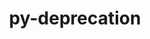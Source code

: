 ---
title: "py-deprecation"
layout: cache
categories: [package, develop]
meta: {"compilers": ["gcc@=11.1.0", "gcc@=11.4.0", "oneapi@=2024.2.1"], "num_specs": 30, "num_specs_by_stack": {"data-vis-sdk": 5, "e4s": 5, "e4s-neoverse-v2": 5, "e4s-oneapi": 15, "root": 30}, "oss": ["ubuntu20.04", "ubuntu22.04"], "platforms": ["linux"], "stacks": ["data-vis-sdk", "e4s", "e4s-neoverse-v2", "e4s-oneapi", "root"], "targets": ["neoverse_v2", "x86_64_v3"], "versions": ["2.1.0"]}
spec_details: [{"compiler": "oneapi@=2024.2.1", "hash": "3zqoqyd42dcefnc46vndv2rcxki5n6wh", "os": "ubuntu22.04", "platform": "linux", "size": "-", "stacks": ["e4s-oneapi", "root"], "target": "x86_64_v3", "variants": ["build_system=python_pip"], "versions": ["2.1.0"]}, {"compiler": "oneapi@=2024.2.1", "hash": "4comkrpc4t7nj5rclovcjzsfkhakopxn", "os": "ubuntu22.04", "platform": "linux", "size": "-", "stacks": ["e4s-oneapi", "root"], "target": "x86_64_v3", "variants": ["build_system=python_pip"], "versions": ["2.1.0"]}, {"compiler": "oneapi@=2024.2.1", "hash": "4hkxuflrp3yyvyymubttyfg72hzukgi5", "os": "ubuntu22.04", "platform": "linux", "size": "-", "stacks": ["e4s-oneapi", "root"], "target": "x86_64_v3", "variants": ["build_system=python_pip"], "versions": ["2.1.0"]}, {"compiler": "gcc@=11.4.0", "hash": "7kc2lvsjvacqtmsntrozsupwis43brzs", "os": "ubuntu22.04", "platform": "linux", "size": "-", "stacks": ["e4s", "root"], "target": "x86_64_v3", "variants": ["build_system=python_pip"], "versions": ["2.1.0"]}, {"compiler": "oneapi@=2024.2.1", "hash": "7rmtp7s62theuimppxpz37qphl7oza3e", "os": "ubuntu22.04", "platform": "linux", "size": "-", "stacks": ["e4s-oneapi", "root"], "target": "x86_64_v3", "variants": ["build_system=python_pip"], "versions": ["2.1.0"]}, {"compiler": "gcc@=11.4.0", "hash": "7ulgzq2ff5s5m7jzxsneuqsxljdeew74", "os": "ubuntu22.04", "platform": "linux", "size": "-", "stacks": ["e4s", "root"], "target": "x86_64_v3", "variants": ["build_system=python_pip"], "versions": ["2.1.0"]}, {"compiler": "oneapi@=2024.2.1", "hash": "cqvw7dxmw26okfl4wsc535d7kjlnvxw4", "os": "ubuntu22.04", "platform": "linux", "size": "-", "stacks": ["e4s-oneapi", "root"], "target": "x86_64_v3", "variants": ["build_system=python_pip"], "versions": ["2.1.0"]}, {"compiler": "gcc@=11.4.0", "hash": "cymrmqauenw2ioacfeum5er34yininmm", "os": "ubuntu22.04", "platform": "linux", "size": "-", "stacks": ["e4s-neoverse-v2", "root"], "target": "neoverse_v2", "variants": ["build_system=python_pip"], "versions": ["2.1.0"]}, {"compiler": "gcc@=11.1.0", "hash": "eolldf2oa35ttgdms2gwet6cvgkbrkpr", "os": "ubuntu20.04", "platform": "linux", "size": "-", "stacks": ["data-vis-sdk", "root"], "target": "x86_64_v3", "variants": ["build_system=python_pip"], "versions": ["2.1.0"]}, {"compiler": "gcc@=11.4.0", "hash": "fs3uogl2s5vgtx4e3gjqtp37msoz5q6j", "os": "ubuntu22.04", "platform": "linux", "size": "-", "stacks": ["e4s", "root"], "target": "x86_64_v3", "variants": ["build_system=python_pip"], "versions": ["2.1.0"]}, {"compiler": "gcc@=11.4.0", "hash": "g6lkgqd4tpfrzwrpwfvt3ocouqjwooew", "os": "ubuntu22.04", "platform": "linux", "size": "-", "stacks": ["e4s-neoverse-v2", "root"], "target": "neoverse_v2", "variants": ["build_system=python_pip"], "versions": ["2.1.0"]}, {"compiler": "oneapi@=2024.2.1", "hash": "grxkv7x5k6a4cgn5mmjghyumvv3mesvb", "os": "ubuntu22.04", "platform": "linux", "size": "-", "stacks": ["e4s-oneapi", "root"], "target": "x86_64_v3", "variants": ["build_system=python_pip"], "versions": ["2.1.0"]}, {"compiler": "oneapi@=2024.2.1", "hash": "hy7bxbxku5rmo64rdixzg3fj5qu4eei5", "os": "ubuntu22.04", "platform": "linux", "size": "-", "stacks": ["e4s-oneapi", "root"], "target": "x86_64_v3", "variants": ["build_system=python_pip"], "versions": ["2.1.0"]}, {"compiler": "oneapi@=2024.2.1", "hash": "iijz2kponaziv4xv26alv3p4o2l34pyp", "os": "ubuntu22.04", "platform": "linux", "size": "-", "stacks": ["e4s-oneapi", "root"], "target": "x86_64_v3", "variants": ["build_system=python_pip"], "versions": ["2.1.0"]}, {"compiler": "gcc@=11.1.0", "hash": "jl6wejkktcq3jcv6qnsqpasamksfpes4", "os": "ubuntu20.04", "platform": "linux", "size": "-", "stacks": ["data-vis-sdk", "root"], "target": "x86_64_v3", "variants": ["build_system=python_pip"], "versions": ["2.1.0"]}, {"compiler": "gcc@=11.4.0", "hash": "jobmik33aqkwzqoxzcihgre332nfcmso", "os": "ubuntu22.04", "platform": "linux", "size": "-", "stacks": ["e4s", "root"], "target": "x86_64_v3", "variants": ["build_system=python_pip"], "versions": ["2.1.0"]}, {"compiler": "oneapi@=2024.2.1", "hash": "kfwjrou5z2zfz7kf5vme4pfwrews2mtv", "os": "ubuntu22.04", "platform": "linux", "size": "-", "stacks": ["e4s-oneapi", "root"], "target": "x86_64_v3", "variants": ["build_system=python_pip"], "versions": ["2.1.0"]}, {"compiler": "gcc@=11.4.0", "hash": "khcaouo64hahocvpa7f5yzaqvpdxkpwi", "os": "ubuntu22.04", "platform": "linux", "size": "-", "stacks": ["e4s", "root"], "target": "x86_64_v3", "variants": ["build_system=python_pip"], "versions": ["2.1.0"]}, {"compiler": "oneapi@=2024.2.1", "hash": "llskazfly3vtaf5gwsgl3pccsg4b2giv", "os": "ubuntu22.04", "platform": "linux", "size": "-", "stacks": ["e4s-oneapi", "root"], "target": "x86_64_v3", "variants": ["build_system=python_pip"], "versions": ["2.1.0"]}, {"compiler": "oneapi@=2024.2.1", "hash": "mirnzd2zocfurzvhrfsu76v6ghqookri", "os": "ubuntu22.04", "platform": "linux", "size": "-", "stacks": ["e4s-oneapi", "root"], "target": "x86_64_v3", "variants": ["build_system=python_pip"], "versions": ["2.1.0"]}, {"compiler": "gcc@=11.1.0", "hash": "nnnrecxbih25wf5hj3qgn6grr2dtimsi", "os": "ubuntu20.04", "platform": "linux", "size": "-", "stacks": ["data-vis-sdk", "root"], "target": "x86_64_v3", "variants": ["build_system=python_pip"], "versions": ["2.1.0"]}, {"compiler": "gcc@=11.4.0", "hash": "qpso3xi6lnmkg2yhuhnbqllprqsyvml2", "os": "ubuntu22.04", "platform": "linux", "size": "-", "stacks": ["e4s-neoverse-v2", "root"], "target": "neoverse_v2", "variants": ["build_system=python_pip"], "versions": ["2.1.0"]}, {"compiler": "gcc@=11.4.0", "hash": "rs6mazwcu2j6ov3umknuhogjkro2rf5p", "os": "ubuntu22.04", "platform": "linux", "size": "-", "stacks": ["e4s-neoverse-v2", "root"], "target": "neoverse_v2", "variants": ["build_system=python_pip"], "versions": ["2.1.0"]}, {"compiler": "gcc@=11.4.0", "hash": "uajyl2fepbmwzj6vkfqqcjuj65gli5yu", "os": "ubuntu22.04", "platform": "linux", "size": "-", "stacks": ["e4s-neoverse-v2", "root"], "target": "neoverse_v2", "variants": ["build_system=python_pip"], "versions": ["2.1.0"]}, {"compiler": "oneapi@=2024.2.1", "hash": "uf5aakswkf65vs4m3vejdu3odt5jyehi", "os": "ubuntu22.04", "platform": "linux", "size": "-", "stacks": ["e4s-oneapi", "root"], "target": "x86_64_v3", "variants": ["build_system=python_pip"], "versions": ["2.1.0"]}, {"compiler": "oneapi@=2024.2.1", "hash": "utrt3oj7aimhsoswnxa5ezcwu42676xc", "os": "ubuntu22.04", "platform": "linux", "size": "-", "stacks": ["e4s-oneapi", "root"], "target": "x86_64_v3", "variants": ["build_system=python_pip"], "versions": ["2.1.0"]}, {"compiler": "oneapi@=2024.2.1", "hash": "wg24o3prsbpyyvballvdntnwtsflnraz", "os": "ubuntu22.04", "platform": "linux", "size": "-", "stacks": ["e4s-oneapi", "root"], "target": "x86_64_v3", "variants": ["build_system=python_pip"], "versions": ["2.1.0"]}, {"compiler": "oneapi@=2024.2.1", "hash": "yfitqav2i7eoug4zlyb2fmka5tuvyndd", "os": "ubuntu22.04", "platform": "linux", "size": "-", "stacks": ["e4s-oneapi", "root"], "target": "x86_64_v3", "variants": ["build_system=python_pip"], "versions": ["2.1.0"]}, {"compiler": "gcc@=11.1.0", "hash": "z2uagmo26kf3cqrfhtavweceixbas6sf", "os": "ubuntu20.04", "platform": "linux", "size": "-", "stacks": ["data-vis-sdk", "root"], "target": "x86_64_v3", "variants": ["build_system=python_pip"], "versions": ["2.1.0"]}, {"compiler": "gcc@=11.1.0", "hash": "zukv3lx4sfiusr2mg3jnlmggdo5rics6", "os": "ubuntu20.04", "platform": "linux", "size": "-", "stacks": ["data-vis-sdk", "root"], "target": "x86_64_v3", "variants": ["build_system=python_pip"], "versions": ["2.1.0"]}]
---